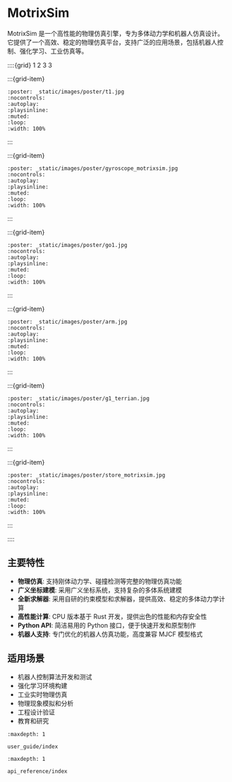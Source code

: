 # MotrixSim

MotrixSim 是一个高性能的物理仿真引擎，专为多体动力学和机器人仿真设计。它提供了一个高效、稳定的物理仿真平台，支持广泛的应用场景，包括机器人控制、强化学习、工业仿真等。

::::{grid} 1 2 3 3

:::{grid-item}

```{video} _static/videos/t1.mp4
:poster: _static/images/poster/t1.jpg
:nocontrols:
:autoplay:
:playsinline:
:muted:
:loop:
:width: 100%
```

:::

:::{grid-item}

```{video} _static/videos/gyroscope_motrixsim.mp4
:poster: _static/images/poster/gyroscope_motrixsim.jpg
:nocontrols:
:autoplay:
:playsinline:
:muted:
:loop:
:width: 100%
```

:::

:::{grid-item}

```{video} _static/videos/go1.mp4
:poster: _static/images/poster/go1.jpg
:nocontrols:
:autoplay:
:playsinline:
:muted:
:loop:
:width: 100%
```

:::

:::{grid-item}

```{video} _static/videos/arm.mp4
:poster: _static/images/poster/arm.jpg
:nocontrols:
:autoplay:
:playsinline:
:muted:
:loop:
:width: 100%
```

:::

:::{grid-item}

```{video} _static/videos/g1_terrian.mp4
:poster: _static/images/poster/g1_terrian.jpg
:nocontrols:
:autoplay:
:playsinline:
:muted:
:loop:
:width: 100%
```

:::

:::{grid-item}

```{video} _static/videos/store_motrixsim.mp4
:poster: _static/images/poster/store_motrixsim.jpg
:nocontrols:
:autoplay:
:playsinline:
:muted:
:loop:
:width: 100%
```

:::

::::

## 主要特性

-   **物理仿真**: 支持刚体动力学、碰撞检测等完整的物理仿真功能
-   **广义坐标建模**: 采用广义坐标系统，支持复杂的多体系统建模
-   **全新求解器**: 采用自研的约束模型和求解器，提供高效、稳定的多体动力学计算
-   **高性能计算**: CPU 版本基于 Rust 开发，提供出色的性能和内存安全性
-   **Python API**: 简洁易用的 Python 接口，便于快速开发和原型制作
-   **机器人支持**: 专门优化的机器人仿真功能，高度兼容 MJCF 模型格式

## 适用场景

-   机器人控制算法开发和测试
-   强化学习环境构建
-   工业实时物理仿真
-   物理现象模拟和分析
-   工程设计验证
-   教育和研究

```{toctree}
:maxdepth: 1

user_guide/index
```

```{toctree}
:maxdepth: 1

api_reference/index
```
